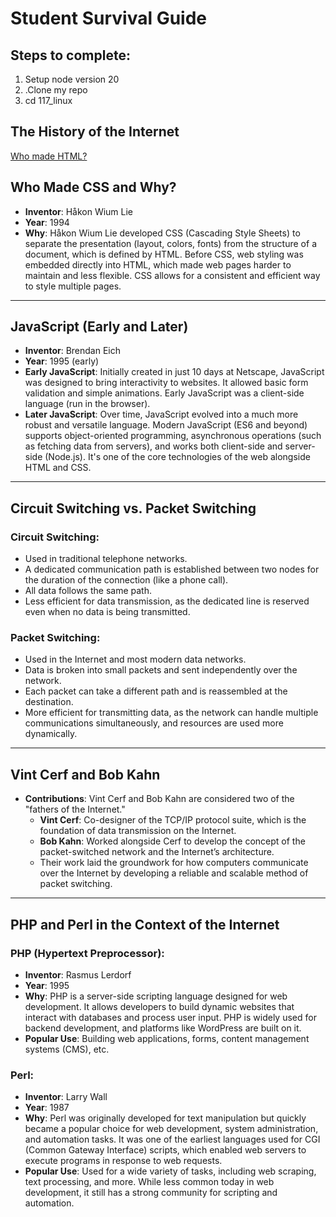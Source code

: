 # Student Survival Guide

## Steps to complete:
1. Setup node version 20
2. .Clone my repo
3. cd 117_linux

## The History of the Internet

[Who made HTML?](HTML.md)




## Who Made CSS and Why?
- **Inventor**: Håkon Wium Lie
- **Year**: 1994
- **Why**: Håkon Wium Lie developed CSS (Cascading Style Sheets) to separate the presentation (layout, colors, fonts) from the structure of a document, which is defined by HTML. Before CSS, web styling was embedded directly into HTML, which made web pages harder to maintain and less flexible. CSS allows for a consistent and efficient way to style multiple pages.

---

## JavaScript (Early and Later)
- **Inventor**: Brendan Eich
- **Year**: 1995 (early)
- **Early JavaScript**: Initially created in just 10 days at Netscape, JavaScript was designed to bring interactivity to websites. It allowed basic form validation and simple animations. Early JavaScript was a client-side language (run in the browser).
- **Later JavaScript**: Over time, JavaScript evolved into a much more robust and versatile language. Modern JavaScript (ES6 and beyond) supports object-oriented programming, asynchronous operations (such as fetching data from servers), and works both client-side and server-side (Node.js). It's one of the core technologies of the web alongside HTML and CSS.

---

## Circuit Switching vs. Packet Switching
### Circuit Switching:
- Used in traditional telephone networks.
- A dedicated communication path is established between two nodes for the duration of the connection (like a phone call).
- All data follows the same path.
- Less efficient for data transmission, as the dedicated line is reserved even when no data is being transmitted.

### Packet Switching:
- Used in the Internet and most modern data networks.
- Data is broken into small packets and sent independently over the network.
- Each packet can take a different path and is reassembled at the destination.
- More efficient for transmitting data, as the network can handle multiple communications simultaneously, and resources are used more dynamically.

---

## Vint Cerf and Bob Kahn
- **Contributions**: Vint Cerf and Bob Kahn are considered two of the "fathers of the Internet."
  - **Vint Cerf**: Co-designer of the TCP/IP protocol suite, which is the foundation of data transmission on the Internet.
  - **Bob Kahn**: Worked alongside Cerf to develop the concept of the packet-switched network and the Internet’s architecture.
  - Their work laid the groundwork for how computers communicate over the Internet by developing a reliable and scalable method of packet switching.

---

## PHP and Perl in the Context of the Internet
### PHP (Hypertext Preprocessor):
- **Inventor**: Rasmus Lerdorf
- **Year**: 1995
- **Why**: PHP is a server-side scripting language designed for web development. It allows developers to build dynamic websites that interact with databases and process user input. PHP is widely used for backend development, and platforms like WordPress are built on it.
- **Popular Use**: Building web applications, forms, content management systems (CMS), etc.

### Perl:
- **Inventor**: Larry Wall
- **Year**: 1987
- **Why**: Perl was originally developed for text manipulation but quickly became a popular choice for web development, system administration, and automation tasks. It was one of the earliest languages used for CGI (Common Gateway Interface) scripts, which enabled web servers to execute programs in response to web requests.
- **Popular Use**: Used for a wide variety of tasks, including web scraping, text processing, and more. While less common today in web development, it still has a strong community for scripting and automation.
